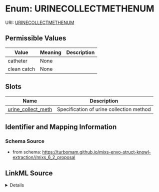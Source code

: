 # Enum: URINECOLLECTMETHENUM



URI: [URINECOLLECTMETHENUM](URINECOLLECTMETHENUM)

## Permissible Values

| Value | Meaning | Description |
| --- | --- | --- |
| catheter | None |  |
| clean catch | None |  |




## Slots

| Name | Description |
| ---  | --- |
| [urine_collect_meth](urine_collect_meth.md) | Specification of urine collection method |






## Identifier and Mapping Information







### Schema Source


* from schema: https://turbomam.github.io/mixs-envo-struct-knowl-extraction//mixs_6_2_proposal




## LinkML Source

<details>
```yaml
name: URINE_COLLECT_METH_ENUM
from_schema: https://turbomam.github.io/mixs-envo-struct-knowl-extraction//mixs_6_2_proposal
rank: 1000
permissible_values:
  catheter:
    text: catheter
  clean catch:
    text: clean catch

```
</details>
